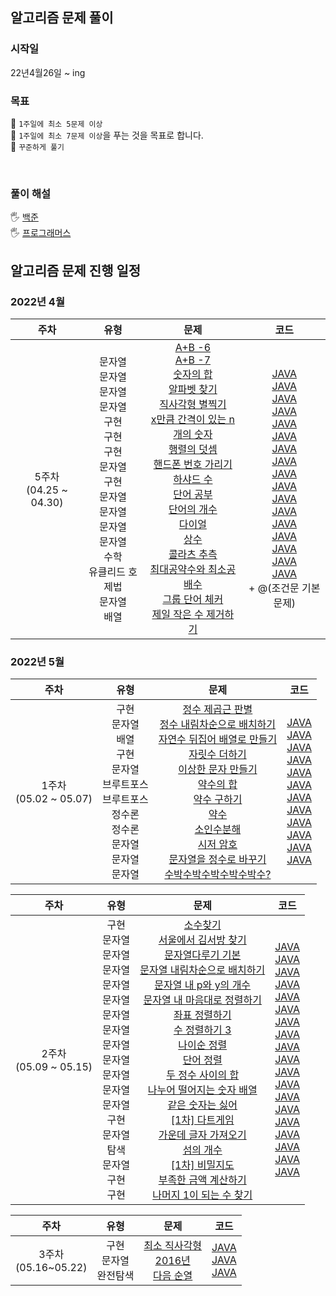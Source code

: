 <h2>알고리즘 문제 풀이</h2>
<h3>시작일</h3>
22년4월26일 ~ ing
<h3>목표</h3>

🎯 `1주일에 최소 5문제 이상`
<br />
🎯 `1주일에 최소 7문제 이상`을 푸는 것을 목표로 합니다.
<br />
🎯 `꾸준하게 풀기`

<br />

<h3>풀이 해설</h3>

🖐 [백준](https://www.notion.so/Baekjoon-c7fe3bc431a84ff2844659e397a4dedc/)
<br />
🖐 [프로그래머스](https://vivacious-plate-33b.notion.site/Programmers-7e344c9b0a8b44e990ac4538720c4315/)
<br />

<h2>알고리즘 문제 진행 일정</h2>

### 2022년 4월

|              주차               |                                                                             유형                                                                              |                                                                                                                                                                                                                                                                                                                                                                                                                                                                                                                                                                                                                                         문제                                                                                                                                                                                                                                                                                                                                                                                                                                                                                                                                                                                                                                         |                                                                                                                                                                                                                                                                                                                                                                                                                                                                                                                                                                                                                                                                                                                                                                                                                                                                                           코드                                                                                                                                                                                                                                                                                                                                                                                                                                                                                                                                                                                                                                                                                                                                                                                                                                                                                           |
|:-----------------------------:|:-----------------------------------------------------------------------------------------------------------------------------------------------------------:|:----------------------------------------------------------------------------------------------------------------------------------------------------------------------------------------------------------------------------------------------------------------------------------------------------------------------------------------------------------------------------------------------------------------------------------------------------------------------------------------------------------------------------------------------------------------------------------------------------------------------------------------------------------------------------------------------------------------------------------------------------------------------------------------------------------------------------------------------------------------------------------------------------------------------------------------------------------------------------------------------------------------------------------------------------------------------------------------------------------------------------------------------------------------------------------------------------------------------------------------------------------------------------------:|:--------------------------------------------------------------------------------------------------------------------------------------------------------------------------------------------------------------------------------------------------------------------------------------------------------------------------------------------------------------------------------------------------------------------------------------------------------------------------------------------------------------------------------------------------------------------------------------------------------------------------------------------------------------------------------------------------------------------------------------------------------------------------------------------------------------------------------------------------------------------------------------------------------------------------------------------------------------------------------------------------------------------------------------------------------------------------------------------------------------------------------------------------------------------------------------------------------------------------------------------------------------------------------------------------------------------------------------------------------------------------------------------------------------------------------------------------------------------------------------------------------------------------------------------------------------------------------------------------------------------------------------------------------------------------------------------------------------------------------------------------------------------------------------:|
|    5주차<br/>(04.25 ~ 04.30)    | 문자열<br/>문자열<br/>문자열<br/>문자열<br/>구현<br/>구현<br/>구현<br/>문자열<br/>구현 <br/>문자열 <br/>문자열 <br/>문자열 <br/>문자열 <br/>수학 <br/>유클리드 호제법 <br/>문자열<br/>배열| [A+B -6](https://www.acmicpc.net/problem/10953) <br /> [A+B -7](https://www.acmicpc.net/problem/11021) <br /> [숫자의 합](https://www.acmicpc.net/problem/11720) <br /> [알파벳 찾기](https://www.acmicpc.net/problem/10809) <br /> [직사각형 별찍기](https://programmers.co.kr/learn/courses/30/lessons/12969) <br /> [x만큼 간격이 있는 n개의 숫자](https://programmers.co.kr/learn/courses/30/lessons/12954) <br /> [행렬의 덧셈](https://programmers.co.kr/learn/courses/30/lessons/12950) <br /> [핸드폰 번호 가리기](https://programmers.co.kr/learn/courses/30/lessons/12948) <br /> [하샤드 수](https://programmers.co.kr/learn/courses/30/lessons/12947) <br /> [단어 공부](https://www.acmicpc.net/problem/1157) <br /> [단어의 개수](https://www.acmicpc.net/problem/1152) <br /> [다이얼](https://www.acmicpc.net/problem/5622) <br /> [상수](https://www.acmicpc.net/problem/2908) <br /> [콜라츠 추측](https://programmers.co.kr/learn/courses/30/lessons/12943) <br /> [최대공약수와 최소공배수](https://www.acmicpc.net/problem/2609) <br /> [그룹 단어 체커](https://www.acmicpc.net/problem/1316) <br /> [제일 작은 수 제거하기](https://programmers.co.kr/learn/courses/30/lessons/12935) | [JAVA](https://github.com/eodudsla10/Algorithm-solve/blob/master/src/BOJ/BOJ10953.java) <br />[JAVA](https://github.com/eodudsla10/Algorithm-solve/commit/8a903f7bbbe7942d53a3ee5de6e4a39f6add98f9) <br />[JAVA](https://github.com/eodudsla10/Algorithm-solve/blob/master/src/BOJ/BOJ11720.java) <br />[JAVA](https://github.com/eodudsla10/Algorithm-solve/blob/master/src/BOJ/BOJ10809.java) <br />[JAVA](https://github.com/eodudsla10/Algorithm-solve/blob/master/src/PRO/PRO12969.java) <br />[JAVA](https://github.com/eodudsla10/Algorithm-solve/blob/master/src/PRO/PRO12954.java) <br />[JAVA](https://github.com/eodudsla10/Algorithm-solve/blob/master/src/PRO/PRO12950.java) <br />[JAVA](https://github.com/eodudsla10/Algorithm-solve/blob/master/src/PRO/PRO12948.java) <br />[JAVA](https://github.com/eodudsla10/Algorithm-solve/blob/master/src/PRO/PRO12947.java) <br />[JAVA](https://github.com/eodudsla10/Algorithm-solve/blob/master/src/BOJ/BOJ1157.java) <br />[JAVA](https://github.com/eodudsla10/Algorithm-solve/blob/master/src/BOJ/BOJ1152.java) <br />[JAVA](https://github.com/eodudsla10/Algorithm-solve/blob/master/src/BOJ/BOJ5622.java) <br />[JAVA](https://github.com/eodudsla10/Algorithm-solve/blob/master/src/BOJ/BOJ2908.java) <br />[JAVA](https://github.com/eodudsla10/Algorithm-solve/blob/master/src/PRO/PRO12943.java) <br />[JAVA](https://github.com/eodudsla10/Algorithm-solve/blob/master/src/BOJ/BOJ2609.java) <br />[JAVA](https://github.com/eodudsla10/Algorithm-solve/blob/master/src/BOJ/BOJ1316.java) <br />[JAVA](https://github.com/eodudsla10/Algorithm-solve/blob/master/src/PRO/PRO12935.java) <br /> + @(조건문 기본문제) |


### 2022년 5월


|            주차             |                                                    유형                                                    |                                                                                                                                                                                                                                                                                                                                                                                                              문제                                                                                                                                                                                                                                                                                                                                                                                                              |                                                                                                                                                                                                                                                                                                                                                                                                                                                                                                                                      코드                                                                                                                                                                                                                                                                                                                                                                                                                                                                                                                                       |
|:-------------------------:|:--------------------------------------------------------------------------------------------------------:|:----------------------------------------------------------------------------------------------------------------------------------------------------------------------------------------------------------------------------------------------------------------------------------------------------------------------------------------------------------------------------------------------------------------------------------------------------------------------------------------------------------------------------------------------------------------------------------------------------------------------------------------------------------------------------------------------------------------------------------------------------------------------------------------------------------------------------:|:-----------------------------------------------------------------------------------------------------------------------------------------------------------------------------------------------------------------------------------------------------------------------------------------------------------------------------------------------------------------------------------------------------------------------------------------------------------------------------------------------------------------------------------------------------------------------------------------------------------------------------------------------------------------------------------------------------------------------------------------------------------------------------------------------------------------------------------------------------------------------------------------------------------------------------------------------------------------------------------------------------------------------------------------------------------------------------:|
| 1주차 </br> (05.02 ~ 05.07) | 구현 <br/>문자열 <br/>배열 <br/>구현 <br/>문자열  <br/>브루트포스 <br/>브루트포스 <br/>정수론 <br/>정수론 <br/>문자열 <br/>문자열 <br/>문자열 | [정수 제곱근 판별](https://programmers.co.kr/learn/courses/30/lessons/12934) <br /> [정수 내림차순으로 배치하기](https://programmers.co.kr/learn/courses/30/lessons/12933) <br /> [자연수 뒤집어 배열로 만들기](https://programmers.co.kr/learn/courses/30/lessons/12932) <br /> [자릿수 더하기](https://programmers.co.kr/learn/courses/30/lessons/12931) <br /> [이상한 문자 만들기](https://programmers.co.kr/learn/courses/30/lessons/12930) <br /> [약수의 합](https://programmers.co.kr/learn/courses/30/lessons/12928) <br /> [약수 구하기](https://www.acmicpc.net/problem/2501)  <br /> [약수 ](https://www.acmicpc.net/problem/1037)  <br /> [소인수분해](https://www.acmicpc.net/problem/11653)  <br /> [시저 암호](https://programmers.co.kr/learn/courses/30/lessons/12926)  <br /> [문자열을 정수로 바꾸기](https://programmers.co.kr/learn/courses/30/lessons/12925)  <br /> [수박수박수박수박수박수?](https://programmers.co.kr/learn/courses/30/lessons/12922) | [JAVA](https://github.com/eodudsla10/Algorithm-solve/blob/master/src/PRO/PRO12934.java) <br />[JAVA](https://github.com/eodudsla10/Algorithm-solve/commit/8375e77f81a5cd6c0f8f1a60ca44786afb69eb7a) <br />[JAVA](https://github.com/eodudsla10/Algorithm-solve/blob/master/src/PRO/PRO12932.java) <br />[JAVA](https://github.com/eodudsla10/Algorithm-solve/blob/master/src/PRO/PRO12931.java) <br />[JAVA](https://github.com/eodudsla10/Algorithm-solve/blob/master/src/PRO/PRO12930.java) <br />[JAVA](https://github.com/eodudsla10/Algorithm-solve/blob/master/src/PRO/PRO12928.java) <br />[JAVA](https://github.com/eodudsla10/Algorithm-solve/blob/master/src/BOJ/BOJ2501.java) <br />[JAVA](https://github.com/eodudsla10/Algorithm-solve/blob/master/src/BOJ/BOJ1037.java) <br />[JAVA](https://github.com/eodudsla10/Algorithm-solve/blob/master/src/BOJ/BOJ11653.java) <br />[JAVA](https://github.com/eodudsla10/Algorithm-solve/blob/master/src/PRO/PRO12926.java) <br />[JAVA](https://github.com/eodudsla10/Algorithm-solve/blob/master/src/PRO/PRO12925.java) <br />[JAVA](https://github.com/eodudsla10/Algorithm-solve/blob/master/src/PRO/PRO12922.java) |

|           주차            |                                                                                         유형                                                                                         |                                                                                                                                                                                                                                                                                                                                                                                                                                                                                                                                                                                                                                                                                                           문제                                                                                                                                                                                                                                                                                                                                                                                                                                                                                                                                                                                                                                                                                                            |                                                                                                                                                                                                                                                                                                                                                                                                                                                                                                                                                                                                                                                                                                                                                                                                                                                                                 코드                                                                                                                                                                                                                                                                                                                                                                                                                                                                                                                                                                                                                                                                                                                                                                                                                                                                                  |
|:-----------------------:|:----------------------------------------------------------------------------------------------------------------------------------------------------------------------------------:|:-----------------------------------------------------------------------------------------------------------------------------------------------------------------------------------------------------------------------------------------------------------------------------------------------------------------------------------------------------------------------------------------------------------------------------------------------------------------------------------------------------------------------------------------------------------------------------------------------------------------------------------------------------------------------------------------------------------------------------------------------------------------------------------------------------------------------------------------------------------------------------------------------------------------------------------------------------------------------------------------------------------------------------------------------------------------------------------------------------------------------------------------------------------------------------------------------------------------------------------------------------------------------------------------------------------------------------------------------------------------------------------------------------------------------:|:-------------------------------------------------------------------------------------------------------------------------------------------------------------------------------------------------------------------------------------------------------------------------------------------------------------------------------------------------------------------------------------------------------------------------------------------------------------------------------------------------------------------------------------------------------------------------------------------------------------------------------------------------------------------------------------------------------------------------------------------------------------------------------------------------------------------------------------------------------------------------------------------------------------------------------------------------------------------------------------------------------------------------------------------------------------------------------------------------------------------------------------------------------------------------------------------------------------------------------------------------------------------------------------------------------------------------------------------------------------------------------------------------------------------------------------------------------------------------------------------------------------------------------------------------------------------------------------------------------------------------------------------------------------------------------------------------------------------------------------------------------------------:|
| 2주차<br/>(05.09 ~ 05.15) | 구현 <br/> 문자열 <br/> 문자열 <br/> 문자열 <br/> 문자열 <br/> 문자열 <br/> 문자열 <br/> 문자열 <br/> 문자열 <br/> 문자열 <br/> 문자열 <br/> 문자열 <br/> 문자열 <br/> 구현 <br/> 문자열 <br/> 탐색 <br/> 문자열 <br/> 구현 <br/> 구현 | [소수찾기](https://programmers.co.kr/learn/courses/30/lessons/12921?language=java) <br /> [서울에서 김서방 찾기](https://programmers.co.kr/learn/courses/30/lessons/12919) <br /> [문자열다루기 기본](https://programmers.co.kr/learn/courses/30/lessons/12918) <br /> [문자열 내림차순으로 배치하기](https://programmers.co.kr/learn/courses/30/lessons/12917) <br /> [문자열 내 p와 y의 개수](https://programmers.co.kr/learn/courses/30/lessons/12916) <br /> [문자열 내 마음대로 정렬하기](https://programmers.co.kr/learn/courses/30/lessons/12915) <br /> [좌표 정렬하기](https://www.acmicpc.net/problem/11650) <br /> [수 정렬하기 3](https://www.acmicpc.net/problem/10989) <br /> [나이순 정렬](https://www.acmicpc.net/problem/10814) <br /> [단어 정렬](https://www.acmicpc.net/problem/1181) <br /> [두 정수 사이의 합](https://programmers.co.kr/learn/courses/30/lessons/12912) <br /> [나누어 떨어지는 숫자 배열](https://programmers.co.kr/learn/courses/30/lessons/12910) <br /> [같은 숫자는 싫어](https://programmers.co.kr/learn/courses/30/lessons/12906) <br /> [[1차] 다트게임](https://programmers.co.kr/learn/courses/30/lessons/17682) <br /> [가운데 글자 가져오기](https://programmers.co.kr/learn/courses/30/lessons/12903) <br /> [섬의 개수](https://www.acmicpc.net/problem/4963) <br /> [[1차] 비밀지도](https://programmers.co.kr/learn/courses/30/lessons/17681) <br /> [부족한 금액 계산하기](https://programmers.co.kr/learn/courses/30/lessons/82612) <br /> [나머지 1이 되는 수 찾기](https://programmers.co.kr/learn/courses/30/lessons/87389) | [JAVA](https://github.com/eodudsla10/Algorithm-solve/blob/master/src/PRO/PRO12921.java) <br /> [JAVA](https://github.com/eodudsla10/Algorithm-solve/blob/master/src/PRO/PRO12919.java) <br /> [JAVA](https://github.com/eodudsla10/Algorithm-solve/blob/master/src/PRO/PRO12918.java) <br /> [JAVA](https://github.com/eodudsla10/Algorithm-solve/blob/master/src/PRO/PRO12917.java) <br /> [JAVA](https://github.com/eodudsla10/Algorithm-solve/blob/master/src/PRO/PRO12916.java) <br /> [JAVA](https://github.com/eodudsla10/Algorithm-solve/blob/master/src/PRO/PRO12915.java) <br /> [JAVA](https://github.com/eodudsla10/Algorithm-solve/blob/master/src/BOJ/BOJ11650.java) <br /> [JAVA](https://github.com/eodudsla10/Algorithm-solve/blob/master/src/BOJ/BOJ10989.java) <br /> [JAVA](https://github.com/eodudsla10/Algorithm-solve/blob/master/src/BOJ/BOJ10814.java) <br /> [JAVA](https://github.com/eodudsla10/Algorithm-solve/blob/master/src/BOJ/BOJ1181.java) <br /> [JAVA](https://github.com/eodudsla10/Algorithm-solve/blob/master/src/PRO/PRO12912.java) <br /> [JAVA](https://github.com/eodudsla10/Algorithm-solve/blob/master/src/PRO/PRO12910.java) <br /> [JAVA](https://github.com/eodudsla10/Algorithm-solve/blob/master/src/PRO/PRO12906.java) <br /> [JAVA](https://github.com/eodudsla10/Algorithm-solve/blob/master/src/PRO/PRO17682.java) <br /> [JAVA](https://github.com/eodudsla10/Algorithm-solve/blob/master/src/PRO/PRO12903.java) <br /> [JAVA](https://github.com/eodudsla10/Algorithm-solve/blob/master/src/BOJ/PRO4963.java) <br /> [JAVA](https://github.com/eodudsla10/Algorithm-solve/blob/master/src/PRO/PRO17681.java) <br /> [JAVA](https://github.com/eodudsla10/Algorithm-solve/blob/master/src/PRO/PRO82612.java) <br /> [JAVA](https://github.com/eodudsla10/Algorithm-solve/blob/master/src/PRO/PRO87389.java) |

|      주차      |           유형            |                                                                      문제                                                                      |                                                                                           코드                                                                                            |
|:------------:|:-----------------------:|:--------------------------------------------------------------------------------------------------------------------------------------------:|:---------------------------------------------------------------------------------------------------------------------------------------------------------------------------------------:|
|3주차<br/>(05.16~05.22)| 구현 <br/> 문자열 <br/> 완전탐색 | [최소 직사각형](https://programmers.co.kr/learn/courses/30/lessons/86491) <br />[2016년](https://programmers.co.kr/learn/courses/30/lessons/12901) <br />[다음 순열](https://www.acmicpc.net/problem/10972) | [JAVA](https://github.com/eodudsla10/Algorithm-solve/blob/master/src/PRO/PRO86491.java) <br /> [JAVA](https://github.com/eodudsla10/Algorithm-solve/blob/master/src/PRO/PRO12901.java) <br /> [JAVA](https://github.com/eodudsla10/Algorithm-solve/blob/master/src/BOJ/BOJ10972.java) |
